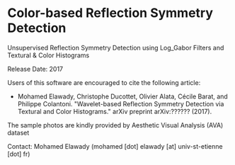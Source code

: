 # Color-based Reflection Symmetry Detection

Unsupervised Reflection Symmetry Detection using Log_Gabor Filters and Textural & Color Histograms

Release Date: 2017

Users of this software are encouraged to cite the following article: 
+ Mohamed Elawady, Christophe Ducottet, Olivier Alata, Cécile Barat, and Philippe Colantoni. "Wavelet-based Reflection Symmetry Detection via Textural and Color Histograms." arXiv preprint arXiv:?????? (2017).


The sample photos are kindly provided by Aesthetic Visual Analysis (AVA) dataset

Contact: Mohamed Elawady (mohamed [dot] elawady [at] univ-st-etienne [dot] fr)
